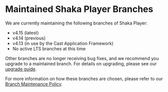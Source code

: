 # Maintained Shaka Player Branches

We are currently maintaining the following branches of Shaka Player:

 - v4.15 (latest)
 - v4.14 (previous)
 - v4.13 (in use by the Cast Application Framework)
 - No active LTS branches at this time

Other branches are no longer receiving bug fixes, and we recommend you upgrade
to a maintained branch.  For details on upgrading, please see our
[upgrade guide](https://shaka-project.github.io/shaka-player/docs/api/tutorial-upgrade.html).

For more information on how these branches are chosen, please refer to our
[Branch Maintenance Policy](https://shaka-project.github.io/maintenance/shaka-player.html#branch-maintenance-policy).
